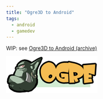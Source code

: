 ```yaml
---
title: "Ogre3D to Android"
tags:
  - android
  - gamedev
---
```


WIP: see [Ogre3D to Android (archive)](https://web.archive.org/web/20170505190128/http://www.srombauts.fr/2011/03/12/ogre3d-to-android/)

![Ogre3D logo](/assets/images/ogre3d_logo.gif)
